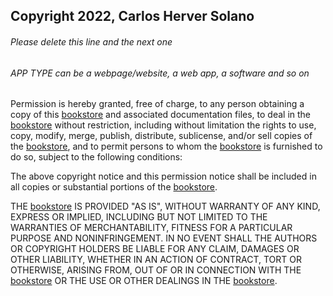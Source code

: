 ## Copyright 2022, Carlos Herver Solano

###### Please delete this line and the next one
###### APP TYPE can be a webpage/website, a web app, a software and so on

Permission is hereby granted, free of charge, to any person obtaining a copy of this [bookstore](https://github.com/carloshs1994/bookstore-react-redux) and associated documentation files, to deal in the [bookstore](https://github.com/carloshs1994/bookstore-react-redux) without restriction, including without limitation the rights to use, copy, modify, merge, publish, distribute, sublicense, and/or sell copies of the [bookstore](https://github.com/carloshs1994/bookstore-react-redux), and to permit persons to whom the [bookstore](https://github.com/carloshs1994/bookstore-react-redux) is furnished to do so, subject to the following conditions:

The above copyright notice and this permission notice shall be included in all copies or substantial portions of the [bookstore](https://github.com/carloshs1994/bookstore-react-redux).

THE [bookstore](https://github.com/carloshs1994/bookstore-react-redux) IS PROVIDED "AS IS", WITHOUT WARRANTY OF ANY KIND, EXPRESS OR IMPLIED, INCLUDING BUT NOT LIMITED TO THE WARRANTIES OF MERCHANTABILITY, FITNESS FOR A PARTICULAR PURPOSE AND NONINFRINGEMENT. IN NO EVENT SHALL THE AUTHORS OR COPYRIGHT HOLDERS BE LIABLE FOR ANY CLAIM, DAMAGES OR OTHER LIABILITY, WHETHER IN AN ACTION OF CONTRACT, TORT OR OTHERWISE, ARISING FROM, OUT OF OR IN CONNECTION WITH THE [bookstore](https://github.com/carloshs1994/bookstore-react-redux) OR THE USE OR OTHER DEALINGS IN THE [bookstore](https://github.com/carloshs1994/bookstore-react-redux).